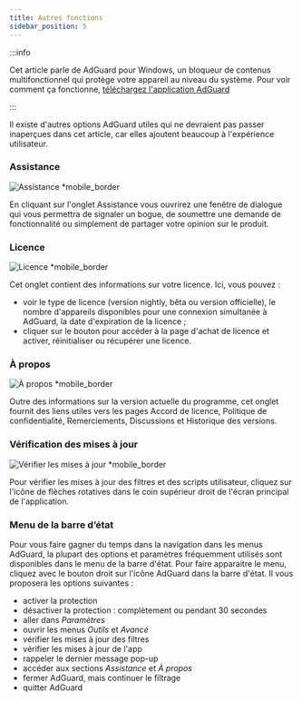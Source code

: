 ```yaml
---
title: Autres fonctions
sidebar_position: 5
---
```


:::info

Cet article parle de AdGuard pour Windows, un bloqueur de contenus multifonctionnel qui protège votre appareil au niveau du système. Pour voir comment ça fonctionne, [téléchargez l'application AdGuard](https://agrd.io/download-kb-adblock)

:::

Il existe d'autres options AdGuard utiles qui ne devraient pas passer inaperçues dans cet article, car elles ajoutent beaucoup à l'expérience utilisateur.

### Assistance

![Assistance \*mobile_border](https://cdn.adtidy.org/content/kb/ad_blocker/windows/overview/support.png)

En cliquant sur l'onglet Assistance vous ouvrirez une fenêtre de dialogue qui vous permettra de signaler un bogue, de soumettre une demande de fonctionnalité ou simplement de partager votre opinion sur le produit.

### Licence

![Licence \*mobile_border](https://cdn.adtidy.org/content/kb/ad_blocker/windows/overview/license.png)

Cet onglet contient des informations sur votre licence. Ici, vous pouvez :

- voir le type de licence (version nightly, bêta ou version officielle), le nombre d'appareils disponibles pour une connexion simultanée à AdGuard, la date d'expiration de la licence ;
- cliquer sur le bouton pour accéder à la page d'achat de licence et activer, réinitialiser ou récupérer une licence.

### À propos

![À propos \*mobile_border](https://cdn.adtidy.org/content/kb/ad_blocker/windows/overview/about.png)

Outre des informations sur la version actuelle du programme, cet onglet fournit des liens utiles vers les pages Accord de licence, Politique de confidentialité, Remerciements, Discussions et Historique des versions.

### Vérification des mises à jour

![Vérifier les mises à jour \*mobile_border](https://cdn.adtidy.org/content/kb/ad_blocker/windows/overview/check-updates.png)

Pour vérifier les mises à jour des filtres et des scripts utilisateur, cliquez sur l'icône de flèches rotatives dans le coin supérieur droit de l'écran principal de l'application.

### Menu de la barre d’état

Pour vous faire gagner du temps dans la navigation dans les menus AdGuard, la plupart des options et paramètres fréquemment utilisés sont disponibles dans le menu de la barre d'état. Pour faire apparaitre le menu, cliquez avec le bouton droit sur l'icône AdGuard dans la barre d'état. Il vous proposera les options suivantes :

- activer la protection
- désactiver la protection : complètement ou pendant 30 secondes
- aller dans _Paramètres_
- ouvrir les menus _Outils_ et _Avancé_
- vérifier les mises à jour des filtres
- vérifier les mises à jour de l'app
- rappeler le dernier message pop-up
- accéder aux sections _Assistance_ et _À propos_
- fermer AdGuard, mais continuer le filtrage
- quitter AdGuard
